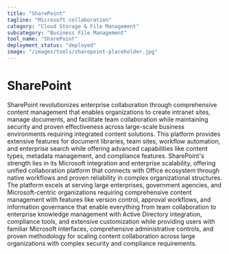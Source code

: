 ```yaml
---
title: "SharePoint"
tagline: "Microsoft collaboration"
category: "Cloud Storage & File Management"
subcategory: "Business File Management"
tool_name: "SharePoint"
deployment_status: "deployed"
image: "/images/tools/sharepoint-placeholder.jpg"
---
```


# SharePoint

SharePoint revolutionizes enterprise collaboration through comprehensive content management that enables organizations to create intranet sites, manage documents, and facilitate team collaboration while maintaining security and proven effectiveness across large-scale business environments requiring integrated content solutions. This platform provides extensive features for document libraries, team sites, workflow automation, and enterprise search while offering advanced capabilities like content types, metadata management, and compliance features. SharePoint's strength lies in its Microsoft integration and enterprise scalability, offering unified collaboration platform that connects with Office ecosystem through native workflows and proven reliability in complex organizational structures. The platform excels at serving large enterprises, government agencies, and Microsoft-centric organizations requiring comprehensive content management with features like version control, approval workflows, and information governance that enable everything from team collaboration to enterprise knowledge management with Active Directory integration, compliance tools, and extensive customization while providing users with familiar Microsoft interfaces, comprehensive administrative controls, and proven methodology for scaling content collaboration across large organizations with complex security and compliance requirements.